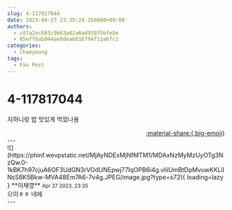 ```yaml
---
slug: 4-117817044
date: 2023-04-27 23:35:24.256000+09:00
authors:
  - c87a2ec665c9b63a02a6a4938f5bfe8e
  - 65eff6ab044ae8dea6816794f11a6fc1
categories:
  - Chaeyoung
tags:
  - Fan Post
---
```


# 4-117817044

<div class="post-container" markdown="1">
<div class="content-container md-sidebar__scrollwrap" markdown="1">

지허니랑 밥 맛있게 먹었나용

</div>
</div>

<div style="text-align: right;" markdown="1">
<a href="https://weverse.io/fromis9/fanpost/4-117817044" style="text-align: right;">:material-share:{.big-emoji}</a>
</div>
---

<div class="comments-container md-sidebar__scrollwrap" markdown="1">
<div class="comment" markdown="1">
<div class='id-container' markdown="1">
![](https://phinf.wevpstatic.net/MjAyNDExMjNfMTM1/MDAxNzMyMzUyOTg3NzQw.0-1kBK7h97cjuA6OF3UdGN3rVOdUNEpwj77IqOPB6i4g.vliiUmBtDpMvuwKKLiINsS6K5Bkw-MVA48Em7A6-7v4g.JPEG/image.jpg?type=s72){ loading=lazy }
**<span class="artist">이채영</span>** <small>Apr 27 2023, 23:35</small><br>
</div>
<div class='comment-body' markdown="1">
으이ㅎㅎ 네에
</div>
</div>
</div>
---
